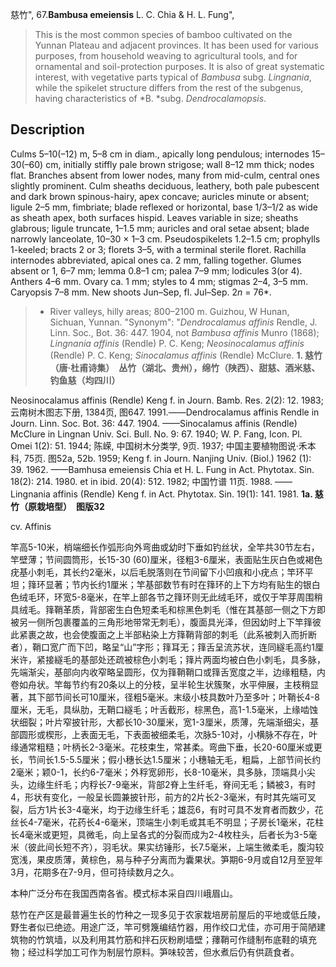 慈竹",
67.**Bambusa emeiensis** L. C. Chia & H. L. Fung",

> This is the most common species of bamboo cultivated on the Yunnan Plateau and adjacent provinces. It has been used for various purposes, from household weaving to agricultural tools, and for ornamental and soil-protection purposes. It is also of great systematic interest, with vegetative parts typical of *Bambusa* subg. *Lingnania*, while the spikelet structure differs from the rest of the subgenus, having characteristics of *B. *subg. *Dendrocalamopsis*.

## Description
Culms 5–10(–12) m, 5–8 cm in diam., apically long pendulous; internodes 15–30(–60) cm, initially stiffly pale brown strigose; wall 8–12 mm thick; nodes flat. Branches absent from lower nodes, many from mid-culm, central ones slightly prominent. Culm sheaths deciduous, leathery, both pale pubescent and dark brown spinous-hairy, apex concave; auricles minute or absent; ligule 2–5 mm, fimbriate; blade reflexed or horizontal, base 1/3–1/2 as wide as sheath apex, both surfaces hispid. Leaves variable in size; sheaths glabrous; ligule truncate, 1–1.5 mm; auricles and oral setae absent; blade narrowly lanceolate, 10–30 × 1–3 cm. Pseudospikelets 1.2–1.5 cm; prophylls 1-keeled; bracts 2 or 3; florets 3–5, with a terminal sterile floret. Rachilla internodes abbreviated, apical ones ca. 2 mm, falling together. Glumes absent or 1, 6–7 mm; lemma 0.8–1 cm; palea 7–9 mm; lodicules 3(or 4). Anthers 4–6 mm. Ovary ca. 1 mm; styles to 4 mm; stigmas 2–4, 3–5 mm. Caryopsis 7–8 mm. New shoots Jun–Sep, fl. Jul–Sep. 2*n* = 76*.

> * River valleys, hilly areas; 800–2100 m. Guizhou, W Hunan, Sichuan, Yunnan.
  "Synonym": "*Dendrocalamus affinis* Rendle, J. Linn. Soc., Bot. 36: 447. 1904, not *Bambusa affinis* Munro (1868); *Lingnania affinis* (Rendle) P. C. Keng; *Neosinocalamus affinis* (Rendle) P. C. Keng; *Sinocalamus affinis* (Rendle) McClure.
**1. 慈竹（唐·杜甫诗集）　丛竹（湖北、贵州），绵竹（陕西）、甜慈、酒米慈、钓鱼慈（均四川）**

Neosinocalamus affinis (Rendle) Keng f. in Journ. Bamb. Res. 2(2): 12. 1983; 云南树木图志下册, 1384页, 图647. 1991.——Dendrocalamus affinis Rendle in Journ. Linn. Soc. Bot. 36: 447. 1904. ——Sinocalamus affinis (Rendle) McClure in Lingnan Univ. Sci. Bull. No. 9: 67. 1940; W. P. Fang, Icon. Pl. Omei 1(2): 51. 1944; 陈嵘, 中国树木分类学, 9页. 1937; 中国主要植物图说·禾本科, 75页. 图52a, 52b. 1959; Keng f. in Journ. Nanjing Univ. (Biol.) 1962 (1): 39. 1962. ——Bamhusa emeiensis Chia et H. L. Fung in Act. Phytotax. Sin. 18(2): 214. 1980. et in ibid. 20(4): 512. 1982; 中国竹谱 11页. 1988. ——Lingnania affinis (Rendle) Keng f. in Act. Phytotax. Sin. 19(1): 141. 1981.
**1a. 慈竹（原栽培型）　图版32**

cv. Affinis

竿高5-10米，梢端细长作弧形向外弯曲或幼时下垂如钓丝状，全竿共30节左右，竿壁薄；节间圆筒形，长15-30 (60)厘米，径粗3-6厘米，表面贴生灰白色或褐色疣基小刺毛，其长约2毫米，以后毛脱落则在节间留下小凹痕和小疣点；竿环平坦；箨环显著；节内长约1厘米；竿基部数节有时在箨环的上下方均有贴生的银白色绒毛环，环宽5-8毫米，在竿上部各节之箨环则无此绒毛环，或仅于竿芽周围稍具绒毛。箨鞘革质，背部密生白色短柔毛和棕黑色刺毛（惟在其基部一侧之下方即被另一侧所包裹覆盖的三角形地带常无刺毛），腹面具光泽，但因幼时上下竿箨彼此紧裹之故，也会使腹面之上半部粘染上方箨鞘背部的刺毛（此系被刺入而折断者），鞘口宽广而下凹，略呈“山”字形；箨耳无；箨舌呈流苏状，连同繸毛高约1厘米许，紧接繸毛的基部处还疏被棕色小刺毛；箨片两面均被白色小刺毛，具多脉，先端渐尖，基部向内收窄略呈圆形，仅为箨鞘鞘口或箨舌宽度之半，边缘粗糙，内卷如舟状。竿每节约有20条以上的分枝，呈半轮生状簇聚，水平伸展，主枝稍显著，其下部节间长可10厘米，径粗5毫米。末级小枝具数叶乃至多叶；叶鞘长4-8厘米，无毛，具纵肋，无鞘口繸毛；叶舌截形，棕黑色，高1-1.5毫米，上缘啮蚀状细裂；叶片窄披针形，大都长10-30厘米，宽1-3厘米，质薄，先端渐细尖，基部圆形或楔形，上表面无毛，下表面被细柔毛，次脉5-10对，小横脉不存在，叶缘通常粗糙；叶柄长2-3毫米。花枝束生，常甚柔。弯曲下垂，长20-60厘米或更长，节间长1.5-5.5厘米；假小穗长达1.5厘米；小穗轴无毛，粗扁，上部节间长约2毫米；颖0-1，长约6-7毫米；外稃宽卵形，长8-10毫米，具多脉，顶端具小尖头，边缘生纤毛；内稃长7-9毫米，背部2脊上生纤毛，脊间无毛；鳞被3，有时4，形状有变化，一般呈长圆兼披针形，前方的2片长2-3毫米，有时其先端可叉裂，后方1片长3-4毫米，均于边缘生纤毛；雄蕊6，有时可具不发育者而数少，花丝长4-7毫米，花药长4-6毫米，顶端生小刺毛或其毛不明显；子房长1毫米，花柱长4毫米或更短，具微毛，向上呈各式的分裂而成为2-4枚柱头，后者长为3-5毫米（彼此间长短不齐），羽毛状。果实纺锤形，长7.5毫米，上端生微柔毛，腹沟较宽浅，果皮质薄，黄棕色，易与种子分离而为囊果状。笋期6-9月或自12月至翌年3月，花期多在7-9月，但可持续数月之久。

本种广泛分布在我国西南各省。模式标本采自四川峨眉山。

慈竹在产区是最普遍生长的竹种之一现多见于农家栽培房前屋后的平地或低丘陵，野生者似已绝迹。用途广泛，竿可劈篾编结竹器，用作绞口尤佳，亦可用于简陋建筑物的竹筑墙，以及利用其竹筋和拌石灰粉刷墙壁；蘀鞘可作缝制布底鞋的填充物；经过科学加工可作为制层竹原料。笋味较苦，但水煮后仍有供蔬食者。
